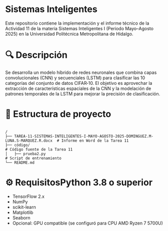 # Sistemas Inteligentes

Este repositorio contiene la implementación y el informe técnico de la Actividad 11 de la materia Sistemas Inteligentes I (Periodo Mayo–Agosto 2025) en la Universidad Politécnica Metropolitana de Hidalgo.

# 🔍 Descripción

Se desarrolla un modelo híbrido de redes neuronales que combina capas convolucionales (CNN) y secuenciales (LSTM) para clasificar las 10 categorías del conjunto de datos CIFAR‑10. El objetivo es aprovechar la extracción de características espaciales de la CNN y la modelación de patrones temporales de la LSTM para mejorar la precisión de clasificación.


# 📁 Estructura de proyecto

```

/
├── TAREA-11-SISTEMAS-INTELIGENTES-I-MAYO-AGOSTO-2025-DOMINGUEZ.M-LUNA.S-MARQUEZ.R.docx  # Informe en Word de la Tarea 11
├── código/                                                                              # Código fuente de la Tarea 11
│   ├── prueba2.py                                                                       # Script de entrenamiento                                                       
└── README.md 

```

# ⚙️ RequisitosPython 3.8 o superior

- TensorFlow 2.x
- NumPy
- scikit-learn
- Matplotlib
- Seaborn
- Opcional: GPU compatible (se configuró para CPU AMD Ryzen 7 5700U)


